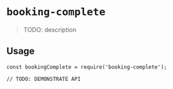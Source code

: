 # `booking-complete`

> TODO: description

## Usage

```
const bookingComplete = require('booking-complete');

// TODO: DEMONSTRATE API
```
